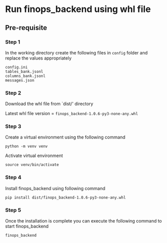 # Run finops_backend using whl file

## Pre-requisite

### Step 1
In the working directory create the following files in `config` folder and replace the values appropriately

```
config.ini
tables_bank.jsonl
columns_bank.jsonl
messages.json
```

### Step 2

Download the whl file from `dist/' directory

Latest whl file version = `finops_backend-1.0.6-py3-none-any.whl`

### Step 3

Create a virtual environment using the following command

` python -m venv venv `

Activate virtual environment

` source venv/bin/activate `

### Step 4

Install finops_backend using following command

` pip install dist/finops_backend-1.0.6-py3-none-any.whl `

### Step 5

Once the installation is complete you can execute the following command to start finops_backend

` finops_backend `
